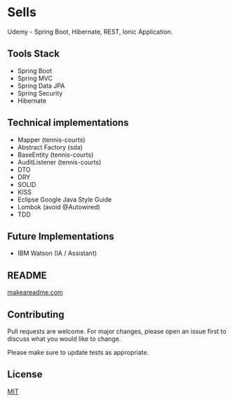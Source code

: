 # Sells

Udemy - Spring Boot, Hibernate, REST, Ionic Application.

## Tools Stack

- Spring Boot
- Spring MVC
- Spring Data JPA
- Spring Security
- Hibernate

## Technical implementations 

- Mapper (tennis-courts)
- Abstract Factory (sda)
- BaseEntity (tennis-courts)
- AuditListener (tennis-courts)
- DTO
- DRY 
- SOLID
- KISS
- Eclipse Google Java Style Guide
- Lombok (avoid @Autowired)
- TDD

## Future Implementations

- IBM Watson (IA / Assistant)

## README
[makeareadme.com](https://www.makeareadme.com/)

## Contributing
Pull requests are welcome. For major changes, please open an issue first to discuss what you would like to change.

Please make sure to update tests as appropriate.

## License
[MIT](https://choosealicense.com/licenses/mit/)